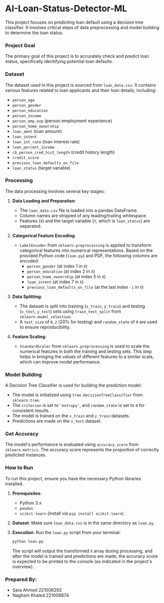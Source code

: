 # AI-Loan-Status-Detector-ML

This project focuses on predicting loan default using a decision tree classifier. It involves critical steps of data preprocessing and model building to determine the loan status.

### Project Goal
The primary goal of this project is to accurately check and predict loan status, specifically identifying potential loan defaults.

### Dataset
The dataset used in this project is sourced from `loan_data.csv`. It contains various features related to loan applicants and their loan details, including:
* `person_age`
* `person_gender`
* `person_education`
* `person_income`
* `person_emp_exp` (person employment experience)
* `person_home_ownership`
* `loan_amnt` (loan amount)
* `loan_intent`
* `loan_int_rate` (loan interest rate)
* `loan_percent_income`
* `cb_person_cred_hist_length` (credit history length)
* `credit_score`
* `previous_loan_defaults_on_file`
* `loan_status` (target variable)

### Processing
The data processing involves several key stages:

1.  **Data Loading and Preparation**:
    * The `loan_data.csv` file is loaded into a pandas DataFrame.
    * Column names are stripped of any leading/trailing whitespace.
    * Features (`X`) and the target variable (`Y`, which is `loan_status`) are separated.

2.  **Categorical Feature Encoding**:
    * `LabelEncoder` from `sklearn.preprocessing` is applied to transform categorical features into numerical representations. Based on the provided Python code (`loan.py`) and PDF, the following columns are encoded:
        * `person_gender` (at index 1 in `X`)
        * `person_education` (at index 2 in `X`)
        * `person_home_ownership` (at index 5 in `X`)
        * `loan_intent` (at index 7 in `X`)
        * `previous_loan_defaults_on_file` (at the last index `-1` in `X`)

3.  **Data Splitting**:
    * The dataset is split into training (`x_train`, `y_train`) and testing (`x_test`, `y_test`) sets using `train_test_split` from `sklearn.model_selection`.
    * A `test_size` of `0.2` (20% for testing) and `random_state` of `0` are used to ensure reproducibility.

4.  **Feature Scaling**:
    * `StandardScaler` from `sklearn.preprocessing` is used to scale the numerical features in both the training and testing sets. This step helps in bringing the values of different features to a similar scale, which can improve model performance.

### Model Building
A Decision Tree Classifier is used for building the prediction model:
* The model is initialized using `tree.DecisionTreeClassifier` from `sklearn.tree`.
* The `criterion` is set to `'entropy'`, and `random_state` is set to `0` for consistent results.
* The model is trained on the `x_train` and `y_train` datasets.
* Predictions are made on the `x_test` dataset.

### Get Accuracy
The model's performance is evaluated using `accuracy_score` from `sklearn.metrics`. The accuracy score represents the proportion of correctly predicted instances.

### How to Run
To run this project, ensure you have the necessary Python libraries installed.

1.  **Prerequisites**:
    * Python 3.x
    * `pandas`
    * `scikit-learn` (install via `pip install scikit-learn`)

2.  **Dataset**: Make sure `loan_data.csv` is in the same directory as `loan.py`.

3.  **Execution**: Run the `loan.py` script from your terminal:
    ```bash
    python loan.py
    ```
    The script will output the transformed `X` array during processing, and after the model is trained and predictions are made, the accuracy score is expected to be printed to the console (as indicated in the project's overview).

### Prepared By:
* Sara Ahmed 221006292
* Nagham Khaled 221006874
